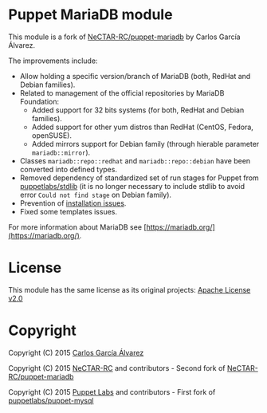 Puppet MariaDB module
=======================

This module is a fork of [NeCTAR-RC/puppet-mariadb](https://github.com/NeCTAR-RC/puppet-mariadb) by Carlos García Álvarez.

The improvements include:

- Allow holding a specific version/branch of MariaDB (both, RedHat and Debian families).
- Related to management of the official repositories by MariaDB Foundation:
   - Added support for 32 bits systems (for both, RedHat and Debian families).
   - Added support for other yum distros than RedHat (CentOS, Fedora, openSUSE).
   - Added mirrors support for Debian family (through hierable parameter `mariadb::mirror`).
- Classes `mariadb::repo::redhat` and `mariadb::repo::debian` have been converted into defined types.
- Removed dependency of standardized set of run stages for Puppet from [puppetlabs/stdlib](https://forge.puppetlabs.com/puppetlabs/stdlib) (it is no longer necessary to include stdlib to avoid error `Could not find stage` on Debian family).
- Prevention of [installation issues](https://mariadb.com/kb/en/mariadb/installing-mariadb-deb-files/#installation-issues).
- Fixed some templates issues.

For more information about MariaDB see [https://mariadb.org/](https://mariadb.org/).

License
=======================

This module has the same license as its original projects: [Apache License v2.0](http://opensource.org/licenses/apache2.0.php)

Copyright
=======================

Copyright (C) 2015 [Carlos García Álvarez](http://carlosgarcia.engineer/)

Copyright (C) 2015 [NeCTAR-RC](http://nectar.org.au/) and contributors - Second fork of [NeCTAR-RC/puppet-mariadb](https://github.com/NeCTAR-RC/puppet-mariadb)

Copyright (C) 2015 [Puppet Labs](https://puppetlabs.com/) and contributors - First fork of [puppetlabs/puppet-mysql](https://github.com/puppetlabs/puppetlabs-mysql)
